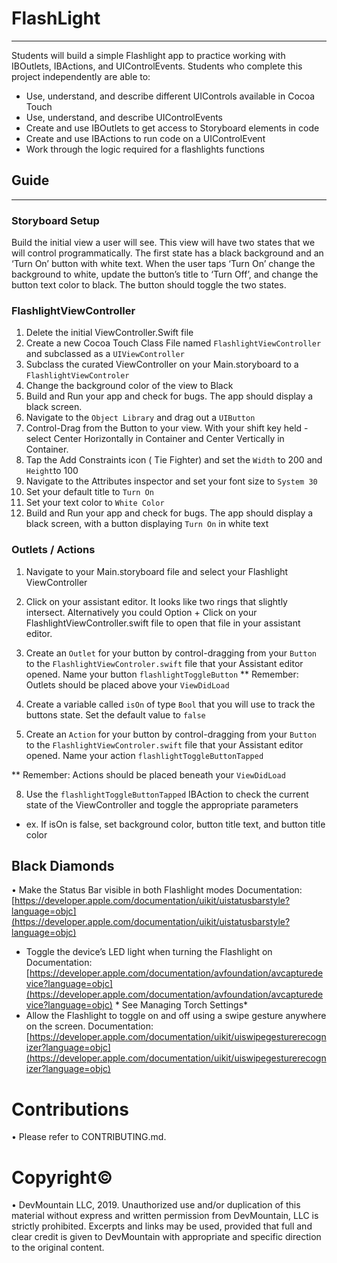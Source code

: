 # FlashLight
---
Students will build a simple Flashlight app to practice working with IBOutlets, IBActions, and UIControlEvents.
Students who complete this project independently are able to:
* Use, understand, and describe different UIControls available in Cocoa Touch
* Use, understand, and describe UIControlEvents
* Create and use IBOutlets to get access to Storyboard elements in code
* Create and use IBActions to run code on a UIControlEvent
* Work  through the logic required for a flashlights functions


## Guide
---
### Storyboard Setup

Build the initial view a user will see. This view will have two states that we will control programmatically. The first state has a black background and an ‘Turn On’ button with white text. When the user taps ‘Turn On’ change the background to white, update the button’s title to ‘Turn Off’, and change the button text color to black. The button should toggle the two states.

### FlashlightViewController

1. Delete the initial ViewController.Swift file
2. Create a new Cocoa Touch Class File named `FlashlightViewController` and subclassed as a `UIViewController`
3. Subclass the curated ViewController on your Main.storyboard to a `FlashlightViewControler`
4. Change the background color of the view to Black
5. Build and Run your app and check for bugs. The app should display a black screen.
6. Navigate to the `Object Library` and drag out a `UIButton`
7. Control-Drag from the Button to your view. With your shift key held - select Center Horizontally in Container and Center Vertically in Container.
8. Tap the Add Constraints icon ( Tie Fighter) and set the `Width` to 200 and `Height`to 100
9. Navigate to the Attributes inspector and set your font size to `System 30`
10. Set your default title to `Turn On`
11. Set your text color to `White Color`
12. Build and Run your app and check for bugs. The app should display a black screen, with a button displaying `Turn On` in white text
  
### Outlets / Actions

1. Navigate to your Main.storyboard file and select your Flashlight ViewController 
2. Click on your assistant editor. It looks like two rings that slightly intersect.
   Alternatively you could Option + Click on your FlashlightViewController.swift file to open that file in your assistant editor.
3. Create an `Outlet` for your button by control-dragging from your `Button` to the `FlashlightViewControler.swift` file that your Assistant editor opened. Name your button `flashlightToggleButton`
** Remember: Outlets should be placed above your `ViewDidLoad`

5. Create a variable called `isOn` of type `Bool` that you will use to track the buttons state. Set the default value to `false`
6. Create an `Action` for your button by control-dragging from your `Button` to the `FlashlightViewControler.swift` file that your Assistant editor opened. Name your action `flashlightToggleButtonTapped`

** Remember: Actions should be placed beneath your `ViewDidLoad`

8. Use the  `flashlightToggleButtonTapped` IBAction to check the current state of the ViewController and toggle the appropriate parameters
* ex. If isOn is false, set background color, button title text, and button title color


## Black Diamonds
• Make the Status Bar visible in both Flashlight modes Documentation:  [https://developer.apple.com/documentation/uikit/uistatusbarstyle?language=objc](https://developer.apple.com/documentation/uikit/uistatusbarstyle?language=objc) 
* Toggle the device’s LED light when turning the Flashlight on Documentation:  [https://developer.apple.com/documentation/avfoundation/avcapturedevice?language=objc](https://developer.apple.com/documentation/avfoundation/avcapturedevice?language=objc)  * See Managing Torch Settings*
* Allow the Flashlight to toggle on and off using a swipe gesture anywhere on the screen. Documentation:  [https://developer.apple.com/documentation/uikit/uiswipegesturerecognizer?language=objc](https://developer.apple.com/documentation/uikit/uiswipegesturerecognizer?language=objc) 
# Contributions
• Please refer to CONTRIBUTING.md.
# Copyright© 
• DevMountain LLC, 2019. Unauthorized use and/or duplication of this material without express and written permission from DevMountain, LLC is strictly prohibited. Excerpts and links may be used, provided that full and clear credit is given to DevMountain with appropriate and specific direction to the original content.


